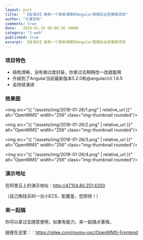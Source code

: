 ```yaml
---
layout: post
title:  "【有演示】再来一个简单清晰的Angular管理后台型模板项目"
author: "大漠穷秋"
comments: true
date:   2018-01-26 08:08:36 +0800
category: "1-web"
published: true
excerpt: 【有演示】再来一个简单清晰的Angular管理后台型模板项目
---
```


### 项目特色

- 结构清晰，没有做过度封装，你拿过去稍稍改一改就能用
- 升级到了Angular当前最新版本5.2.0和@angular/cli 1.6.5
- 会持续演进

### 效果图

<img src="{{ "/assets/img/2018-01-26/1.png" | relative_url }}" alt="OpenWMS" width="256" class="img-thumbnail rounded"/>

<img src="{{ "/assets/img/2018-01-26/2.png" | relative_url }}" alt="OpenWMS" width="256" class="img-thumbnail rounded"/>

<img src="{{ "/assets/img/2018-01-26/3.png" | relative_url }}" alt="OpenWMS" width="256" class="img-thumbnail rounded"/>

<img src="{{ "/assets/img/2018-01-26/4.png" | relative_url }}" alt="OpenWMS" width="256" class="img-thumbnail rounded"/>

### 演示地址

在阿里云上的演示地址：<a href="http://47.104.80.251:4200" target="_blank">http://47.104.80.251:4200</a>

（自己掏钱买的一台小ECS，配置差，您担待！）

### 来一起搞
你可以拿过去随意使用，如果有能力，来一起搞点事情。

链接在这里：：<a href="https://gitee.com/mumu-osc/OpenWMS-Frontend" target="_blank">https://gitee.com/mumu-osc/OpenWMS-Frontend</a>